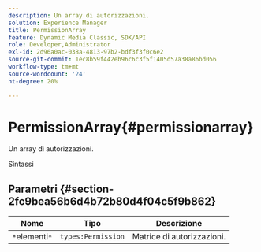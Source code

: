 ```yaml
---
description: Un array di autorizzazioni.
solution: Experience Manager
title: PermissionArray
feature: Dynamic Media Classic, SDK/API
role: Developer,Administrator
exl-id: 2d96a0ac-038a-4813-97b2-bdf3f3f0c6e2
source-git-commit: 1ec8b59f442eb96c6c3f5f1405d57a38a86bd056
workflow-type: tm+mt
source-wordcount: '24'
ht-degree: 20%

---
```


# PermissionArray{#permissionarray}

Un array di autorizzazioni.

Sintassi

## Parametri {#section-2fc9bea56b6d4b72b80d4f04c5f9b862}

| Nome | Tipo | Descrizione |
|---|---|---|
| `*`elementi`*` | `types:Permission` | Matrice di autorizzazioni. |

